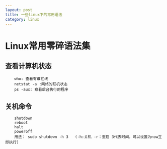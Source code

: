 ```yaml
---
layout: post
title: 一些linux下的常用语法
category: linux
---
```


Linux常用零碎语法集
=============

查看计算机状态
------

		who: 查看有谁在线
		netstat -a :网络的联机状态
		ps -aux: 察看后台执行的程序



关机命令
--------

		shutdown
		reboot
		halt
		poweroff
		用法： sudo shutdown -h 3   (-h:关机 -r：重启 3代表时间，可以设置为now立即执行)


